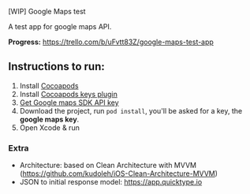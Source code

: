 [WIP] Google Maps test

A test app for google maps API.

**Progress:** https://trello.com/b/uFvtt83Z/google-maps-test-app

## Instructions to run:
1. Install [Cocoapods](https://cocoapods.org)
2. Install [Cocoapods keys plugin](https://github.com/orta/cocoapods-keys)
3. [Get Google maps SDK API key](https://developers.google.com/maps/documentation/ios-sdk/start)
4. Download the project, run `pod install`, you'll be asked for a key, the **google maps key**.
5. Open Xcode & run

### Extra
- Architecture: based on Clean Architecture with MVVM (https://github.com/kudoleh/iOS-Clean-Architecture-MVVM)
- JSON to initial response model: https://app.quicktype.io